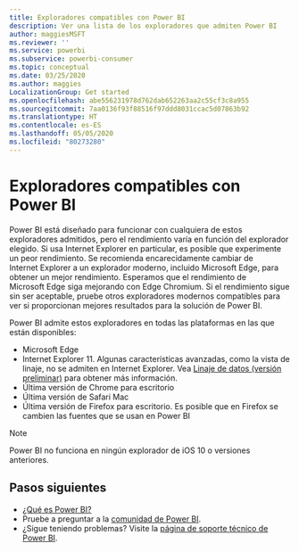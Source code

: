 ```yaml
---
title: Exploradores compatibles con Power BI
description: Ver una lista de los exploradores que admiten Power BI
author: maggiesMSFT
ms.reviewer: ''
ms.service: powerbi
ms.subservice: powerbi-consumer
ms.topic: conceptual
ms.date: 03/25/2020
ms.author: maggies
LocalizationGroup: Get started
ms.openlocfilehash: abe556231978d762dab652263aa2c55cf3c8a955
ms.sourcegitcommit: 7aa0136f93f88516f97ddd8031ccac5d07863b92
ms.translationtype: HT
ms.contentlocale: es-ES
ms.lasthandoff: 05/05/2020
ms.locfileid: "80273280"
---
```

# <a name="supported-browsers-for-power-bi"></a>Exploradores compatibles con Power BI

Power BI está diseñado para funcionar con cualquiera de estos exploradores admitidos, pero el rendimiento varía en función del explorador elegido. Si usa Internet Explorer en particular, es posible que experimente un peor rendimiento. Se recomienda encarecidamente cambiar de Internet Explorer a un explorador moderno, incluido Microsoft Edge, para obtener un mejor rendimiento. Esperamos que el rendimiento de Microsoft Edge siga mejorando con Edge Chromium. Si el rendimiento sigue sin ser aceptable, pruebe otros exploradores modernos compatibles para ver si proporcionan mejores resultados para la solución de Power BI.

Power BI admite estos exploradores en todas las plataformas en las que están disponibles:

- Microsoft Edge
- Internet Explorer 11. Algunas características avanzadas, como la vista de linaje, no se admiten en Internet Explorer. Vea [Linaje de datos (versión preliminar)](collaborate-share/service-data-lineage.md) para obtener más información.
- Última versión de Chrome para escritorio
- Última versión de Safari Mac
- Última versión de Firefox para escritorio. Es posible que en Firefox se cambien las fuentes que se usan en Power BI 

> [!NOTE]
> Power BI no funciona en ningún explorador de iOS 10 o versiones anteriores.

## <a name="next-steps"></a>Pasos siguientes
* [¿Qué es Power BI?](power-bi-overview.md)
* Pruebe a preguntar a la [comunidad de Power BI](https://community.powerbi.com/).
* ¿Sigue teniendo problemas? Visite la [página de soporte técnico de Power BI](https://powerbi.microsoft.com/support/).
